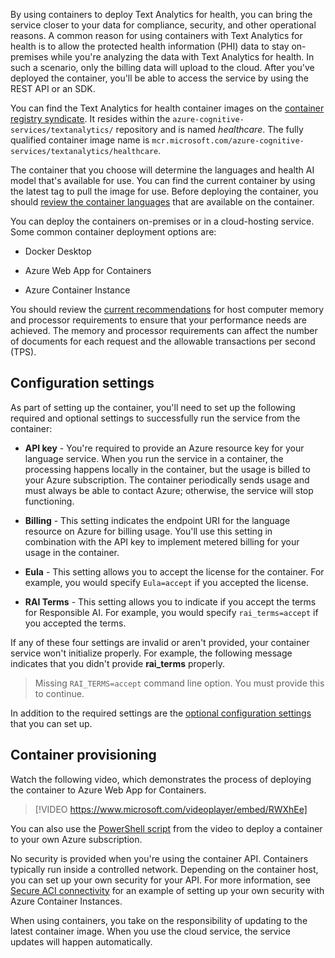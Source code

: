 By using containers to deploy Text Analytics for health, you can bring the service closer to your data for compliance, security, and other operational reasons. A common reason for using containers with Text Analytics for health is to allow the protected health information (PHI) data to stay on-premises while you're analyzing the data with Text Analytics for health. In such a scenario, only the billing data will upload to the cloud. After you've deployed the container, you'll be able to access the service by using the REST API or an SDK.

You can find the Text Analytics for health container images on the [container registry syndicate](https://mcr.microsoft.com/product/azure-cognitive-services/textanalytics/healthcare/tags/?azure-portal=true). It resides within the `azure-cognitive-services/textanalytics/` repository and is named *healthcare*. The fully qualified container image name is `mcr.microsoft.com/azure-cognitive-services/textanalytics/healthcare`.

The container that you choose will determine the languages and health AI model that's available for use. You can find the current container by using the latest tag to pull the image for use. Before deploying the container, you should [review the container languages](/azure/cognitive-services/language-service/text-analytics-for-health/language-support?azure-portal=true#details-of-the-supported-model-versions-for-each-language) that are available on the container.

You can deploy the containers on-premises or in a cloud-hosting service. Some common container deployment options are:

- Docker Desktop

- Azure Web App for Containers

- Azure Container Instance

You should review the [current recommendations](/azure/cognitive-services/language-service/text-analytics-for-health/how-to/use-containers?azure-portal=true#host-computer-requirements-and-recommendations) for host computer memory and processor requirements to ensure that your performance needs are achieved. The memory and processor requirements can affect the number of documents for each request and the allowable transactions per second (TPS).

## Configuration settings

As part of setting up the container, you'll need to set up the following required and optional settings to successfully run the service from the container:

- **API key** - You're required to provide an Azure resource key for your language service. When you run the service in a container, the processing happens locally in the container, but the usage is billed to your Azure subscription. The container periodically sends usage and must always be able to contact Azure; otherwise, the service will stop functioning.

- **Billing** - This setting indicates the endpoint URI for the language resource on Azure for billing usage. You'll use this setting in combination with the API key to implement metered billing for your usage in the container.

- **Eula** - This setting allows you to accept the license for the container. For example, you would specify `Eula=accept` if you accepted the license.

- **RAI Terms** - This setting allows you to indicate if you accept the terms for Responsible AI. For example, you would specify `rai_terms=accept` if you accepted the terms.

If any of these four settings are invalid or aren't provided, your container service won't initialize properly. For example, the following message indicates that you didn't provide **rai_terms** properly.

> Missing `RAI_TERMS=accept` command line option. You must provide this to continue.

In addition to the required settings are the [optional configuration settings](/azure/cognitive-services/language-service/text-analytics-for-health/how-to/configure-containers#configuration-settings/?azure-portal=true) that you can set up.

## Container provisioning

Watch the following video, which demonstrates the process of deploying the container to Azure Web App for Containers.

> [!VIDEO https://www.microsoft.com/videoplayer/embed/RWXhEe]

You can also use the [PowerShell script](/azure/cognitive-services/language-service/text-analytics-for-health/how-to/use-containers?azure-portal=true#install-the-container-using-azure-web-app-for-containers) from the video to deploy a container to your own Azure subscription.

No security is provided when you're using the container API. Containers typically run inside a controlled network. Depending on the container host, you can set up your own security for your API. For more information, see [Secure ACI connectivity](/azure/cognitive-services/language-service/text-analytics-for-health/how-to/use-containers?azure-portal=true#secure-aci-connectivity) for an example of setting up your own security with Azure Container Instances.

When using containers, you take on the responsibility of updating to the latest container image. When you use the cloud service, the service updates will happen automatically.
